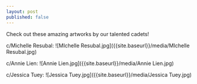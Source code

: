 ```yaml
---
layout: post
published: false
---
```

Check out these amazing artworks by our talented cadets!

c/Michelle Resubal:
![MIchelle Resubal.jpg]({{site.baseurl}}/media/MIchelle Resubal.jpg)

c/Annie Lien:
![Annie Lien.jpg]({{site.baseurl}}/media/Annie Lien.jpg)

c/Jessica Tuey:
![Jessica Tuey.jpg]({{site.baseurl}}/media/Jessica Tuey.jpg)
